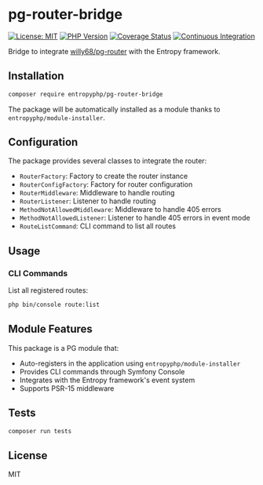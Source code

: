# pg-router-bridge


[![License: MIT](https://img.shields.io/badge/License-MIT-yellow.svg)](https://opensource.org/licenses/MIT)
[![PHP Version](https://img.shields.io/badge/php-%3E%3D8.1-blue.svg)](https://php.net)
[![Coverage Status](https://coveralls.io/repos/github/Entropyphp/pg-router-bridge/badge.svg?branch=main)](https://coveralls.io/github/Entropyphp/pg-router-bridge?branch=main)
[![Continuous Integration](https://github.com/Entropyphp/pg-router-bridge/actions/workflows/ci.yml/badge.svg?branch=main)](https://github.com/Entropyphp/pg-router-bridge/actions/workflows/ci.yml)

Bridge to integrate [willy68/pg-router](https://github.com/willy68/pg-router) with the Entropy framework.

## Installation

```bash
composer require entropyphp/pg-router-bridge
```

The package will be automatically installed as a module thanks to `entropyphp/module-installer`.

## Configuration

The package provides several classes to integrate the router:

- `RouterFactory`: Factory to create the router instance
- `RouterConfigFactory`: Factory for router configuration
- `RouterMiddleware`: Middleware to handle routing
- `RouterListener`: Listener to handle routing
- `MethodNotAllowedMiddleware`: Middleware to handle 405 errors
- `MethodNotAllowedListener`: Listener to handle 405 errors in event mode
- `RouteListCommand`: CLI command to list all routes

## Usage

### CLI Commands

List all registered routes:
```bash
php bin/console route:list
```

## Module Features

This package is a PG module that:
- Auto-registers in the application using `entropyphp/module-installer`
- Provides CLI commands through Symfony Console
- Integrates with the Entropy framework's event system
- Supports PSR-15 middleware

## Tests

```bash
composer run tests
```

## License

MIT
